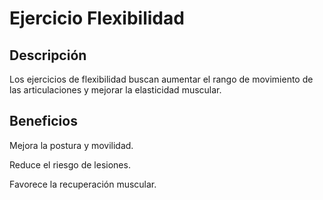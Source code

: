 # Ejercicio Flexibilidad


## Descripción

Los ejercicios de flexibilidad buscan aumentar el rango de movimiento de las articulaciones y mejorar la elasticidad muscular.

## Beneficios

Mejora la postura y movilidad.

Reduce el riesgo de lesiones.

Favorece la recuperación muscular.